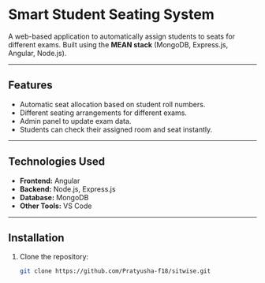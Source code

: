 # Smart Student Seating System

A web-based application to automatically assign students to seats for different exams. Built using the **MEAN stack** (MongoDB, Express.js, Angular, Node.js).

---

## Features

- Automatic seat allocation based on student roll numbers.
- Different seating arrangements for different exams.
- Admin panel to update exam data.
- Students can check their assigned room and seat instantly.

---

## Technologies Used

- **Frontend:** Angular
- **Backend:** Node.js, Express.js
- **Database:** MongoDB
- **Other Tools:** VS Code

---

## Installation

1. Clone the repository:
   ```bash
   git clone https://github.com/Pratyusha-f18/sitwise.git

